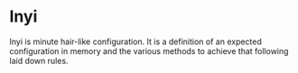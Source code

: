 # Inyi

Inyi is minute hair-like configuration. It is a definition of an expected configuration in memory and the various methods to achieve that following laid down rules.
